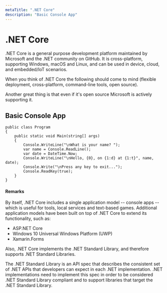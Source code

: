 ```yaml
---
metaTitle: ".NET Core"
description: "Basic Console App"
---
```


# .NET Core


.NET Core is a general purpose development platform maintained by Microsoft and the .NET community on GitHub. It is cross-platform, supporting Windows, macOS and Linux, and can be used in device, cloud, and embedded/IoT scenarios.

When you think of .NET Core the following should come to mind (flexible deployment, cross-platform, command-line tools, open source).

Another great thing is that even if it's open source Microsoft is actively supporting it.



## Basic Console App


```dotnet
public class Program
{
    public static void Main(string[] args)
    {
        Console.WriteLine("\nWhat is your name? ");
        var name = Console.ReadLine();
        var date = DateTime.Now;
        Console.WriteLine("\nHello, {0}, on {1:d} at {1:t}", name, date);
        Console.Write("\nPress any key to exit...");
        Console.ReadKey(true);
    }
}

```



#### Remarks


By itself, .NET Core includes a single application model -- console apps -- which is useful for tools, local services and text-based games. Additional application models have been built on top of .NET Core to extend its functionality, such as:

- ASP.NET Core
- Windows 10 Universal Windows Platform (UWP)
- Xamarin.Forms

Also, .NET Core implements the .NET Standard Library, and therefore supports .NET Standard Libraries.

The .NET Standard Library is an API spec that describes the consistent set of .NET APIs that developers can expect in each .NET implementation. .NET implementations need to implement this spec in order to be considered .NET Standard Library compliant and to support libraries that target the .NET Standard Library.

